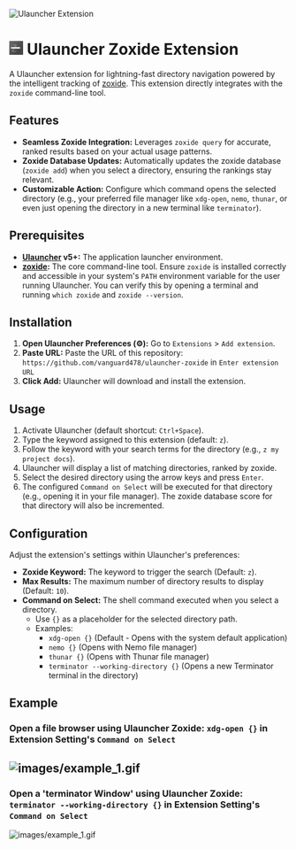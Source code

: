 ![Ulauncher Extension](https://img.shields.io/badge/Ulauncher-Extension-green.svg?style=for-the-badge)

# <img src="images/icon.svg" alt="drawing" width="25"/>  Ulauncher Zoxide Extension

A Ulauncher extension for lightning-fast directory navigation powered by the intelligent tracking of [zoxide](https://github.com/ajeetdsouza/zoxide). This extension directly integrates with the `zoxide` command-line tool.

## Features

* **Seamless Zoxide Integration:** Leverages `zoxide query` for accurate, ranked results based on your actual usage patterns.
* **Zoxide Database Updates:** Automatically updates the zoxide database (`zoxide add`) when you select a directory, ensuring the rankings stay relevant.
* **Customizable Action:** Configure which command opens the selected directory (e.g., your preferred file manager like `xdg-open`, `nemo`, `thunar`, or even just opening the directory in a new terminal like `terminator`).

## Prerequisites

* **[Ulauncher](https://ulauncher.io/) v5+:** The application launcher environment.
* **[zoxide](https://github.com/ajeetdsouza/zoxide):** The core command-line tool. Ensure `zoxide` is installed correctly and accessible in your system's `PATH` environment variable for the user running Ulauncher. You can verify this by opening a terminal and running `which zoxide` and `zoxide --version`.

## Installation

1.  **Open Ulauncher Preferences (⚙):** Go to `Extensions` > `Add extension`.
2.  **Paste URL:** Paste the URL of this repository: `https://github.com/vanguard478/ulauncher-zoxide` in `Enter extension URL`
3.  **Click Add:** Ulauncher will download and install the extension.


## Usage

1.  Activate Ulauncher (default shortcut: `Ctrl+Space`).
2.  Type the keyword assigned to this extension (default: `z`).
3.  Follow the keyword with your search terms for the directory (e.g., `z my project docs`).
4.  Ulauncher will display a list of matching directories, ranked by zoxide.
5.  Select the desired directory using the arrow keys and press `Enter`.
6.  The configured `Command on Select` will be executed for that directory (e.g., opening it in your file manager). The zoxide database score for that directory will also be incremented.

## Configuration

Adjust the extension's settings within Ulauncher's preferences:

* **Zoxide Keyword:** The keyword to trigger the search (Default: `z`).
* **Max Results:** The maximum number of directory results to display (Default: `10`).
* **Command on Select:** The shell command executed when you select a directory.
    * Use `{}` as a placeholder for the selected directory path.
    * Examples:
        * `xdg-open {}` (Default - Opens with the system default application)
        * `nemo {}` (Opens with Nemo file manager)
        * `thunar {}` (Opens with Thunar file manager)
        * `terminator --working-directory {}` (Opens a new Terminator terminal in the directory)

## Example 
### Open a file browser using Ulauncher Zoxide: `xdg-open {}` in Extension Setting's `Command on Select`
![images/example_1.gif](images/example_1.gif "Open File Browser")
---
### Open a 'terminator Window' using Ulauncher Zoxide: `terminator --working-directory {}` in Extension Setting's `Command on Select`
![images/example_1.gif](images/example_2.gif "Open Terminal")